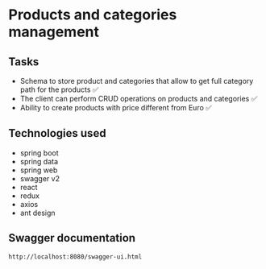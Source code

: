 # Products and categories management

## Tasks
- Schema to store product and categories that allow to get full category path for the products ✅
- The client can perform CRUD operations on products and categories ✅
- Ability to create products with price different from Euro ✅

## Technologies used 
-   spring boot 
-   spring data
-   spring web
-   swagger v2 
-   react 
-   redux 
-   axios
-   ant design

## Swagger documentation
```sh
http://localhost:8080/swagger-ui.html
```